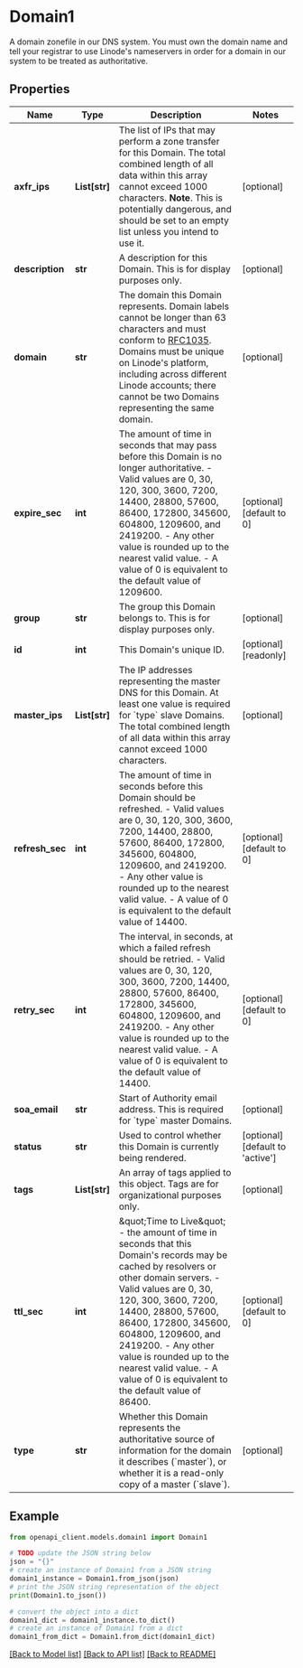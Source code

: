 # Domain1

A domain zonefile in our DNS system.  You must own the domain name and tell your registrar to use Linode's nameservers in order for a domain in our system to be treated as authoritative.

## Properties

Name | Type | Description | Notes
------------ | ------------- | ------------- | -------------
**axfr_ips** | **List[str]** | The list of IPs that may perform a zone transfer for this Domain. The total combined length of all data within this array cannot exceed 1000 characters.  __Note__. This is potentially dangerous, and should be set to an empty list unless you intend to use it. | [optional] 
**description** | **str** | A description for this Domain. This is for display purposes only. | [optional] 
**domain** | **str** | The domain this Domain represents. Domain labels cannot be longer than 63 characters and must conform to [RFC1035](https://tools.ietf.org/html/rfc1035). Domains must be unique on Linode&#39;s platform, including across different Linode accounts; there cannot be two Domains representing the same domain. | [optional] 
**expire_sec** | **int** | The amount of time in seconds that may pass before this Domain is no longer authoritative.  - Valid values are 0, 30, 120, 300, 3600, 7200, 14400, 28800, 57600, 86400, 172800, 345600, 604800, 1209600, and 2419200.  - Any other value is rounded up to the nearest valid value.  - A value of 0 is equivalent to the default value of 1209600. | [optional] [default to 0]
**group** | **str** | The group this Domain belongs to.  This is for display purposes only. | [optional] 
**id** | **int** | This Domain&#39;s unique ID. | [optional] [readonly] 
**master_ips** | **List[str]** | The IP addresses representing the master DNS for this Domain. At least one value is required for &#x60;type&#x60; slave Domains. The total combined length of all data within this array cannot exceed 1000 characters. | [optional] 
**refresh_sec** | **int** | The amount of time in seconds before this Domain should be refreshed.  - Valid values are 0, 30, 120, 300, 3600, 7200, 14400, 28800, 57600, 86400, 172800, 345600, 604800, 1209600, and 2419200.  - Any other value is rounded up to the nearest valid value.  - A value of 0 is equivalent to the default value of 14400. | [optional] [default to 0]
**retry_sec** | **int** | The interval, in seconds, at which a failed refresh should be retried.  - Valid values are 0, 30, 120, 300, 3600, 7200, 14400, 28800, 57600, 86400, 172800, 345600, 604800, 1209600, and 2419200.  - Any other value is rounded up to the nearest valid value.  - A value of 0 is equivalent to the default value of 14400. | [optional] [default to 0]
**soa_email** | **str** | Start of Authority email address. This is required for &#x60;type&#x60; master Domains. | [optional] 
**status** | **str** | Used to control whether this Domain is currently being rendered. | [optional] [default to 'active']
**tags** | **List[str]** | An array of tags applied to this object.  Tags are for organizational purposes only. | [optional] 
**ttl_sec** | **int** | \&quot;Time to Live\&quot; - the amount of time in seconds that this Domain&#39;s records may be cached by resolvers or other domain servers.  - Valid values are 0, 30, 120, 300, 3600, 7200, 14400, 28800, 57600, 86400, 172800, 345600, 604800, 1209600, and 2419200. - Any other value is rounded up to the nearest valid value. - A value of 0 is equivalent to the default value of 86400. | [optional] [default to 0]
**type** | **str** | Whether this Domain represents the authoritative source of information for the domain it describes (&#x60;master&#x60;), or whether it is a read-only copy of a master (&#x60;slave&#x60;). | [optional] 

## Example

```python
from openapi_client.models.domain1 import Domain1

# TODO update the JSON string below
json = "{}"
# create an instance of Domain1 from a JSON string
domain1_instance = Domain1.from_json(json)
# print the JSON string representation of the object
print(Domain1.to_json())

# convert the object into a dict
domain1_dict = domain1_instance.to_dict()
# create an instance of Domain1 from a dict
domain1_from_dict = Domain1.from_dict(domain1_dict)
```
[[Back to Model list]](../README.md#documentation-for-models) [[Back to API list]](../README.md#documentation-for-api-endpoints) [[Back to README]](../README.md)


